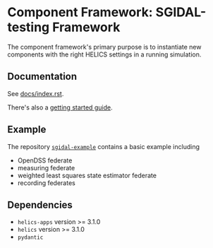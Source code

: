 # Component Framework: SGIDAL-testing Framework

The component framework's primary purpose is to instantiate new components with the right HELICS settings in a running simulation.

## Documentation

See [docs/index.rst](docs/index.rst).

There's also a [getting started guide](docs/getting_started.rst).

## Example

The repository [`sgidal-example`](https://github.com/openEDI/sgidal-example/) contains a basic example including
- OpenDSS federate
- measuring federate
- weighted least squares state estimator federate
- recording federates

## Dependencies

- `helics-apps` version >= 3.1.0 
- `helics` version >= 3.1.0
- `pydantic`
